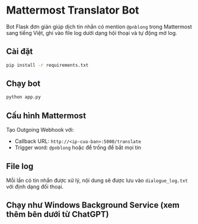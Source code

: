 # Mattermost Translator Bot

Bot Flask đơn giản giúp dịch tin nhắn có mention `@pnblong` trong Mattermost sang tiếng Việt, ghi vào file log dưới dạng hội thoại và tự động mở log.

## Cài đặt

```bash
pip install -r requirements.txt
```

## Chạy bot

```bash
python app.py
```

## Cấu hình Mattermost

Tạo Outgoing Webhook với:

- Callback URL: `http://<ip-cua-ban>:5000/translate`
- Trigger word: `@pnblong` hoặc để trống để bắt mọi tin

## File log

Mỗi lần có tin nhắn được xử lý, nội dung sẽ được lưu vào `dialogue_log.txt` với định dạng đối thoại.

## Chạy như Windows Background Service (xem thêm bên dưới từ ChatGPT)
